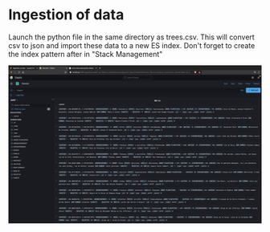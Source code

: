 # Ingestion of data
Launch the python file in the same directory as trees.csv. This will convert csv to json and import these data to a new ES index. Don't forget to create the index pattern after in "Stack Management"

![](overview.png)
